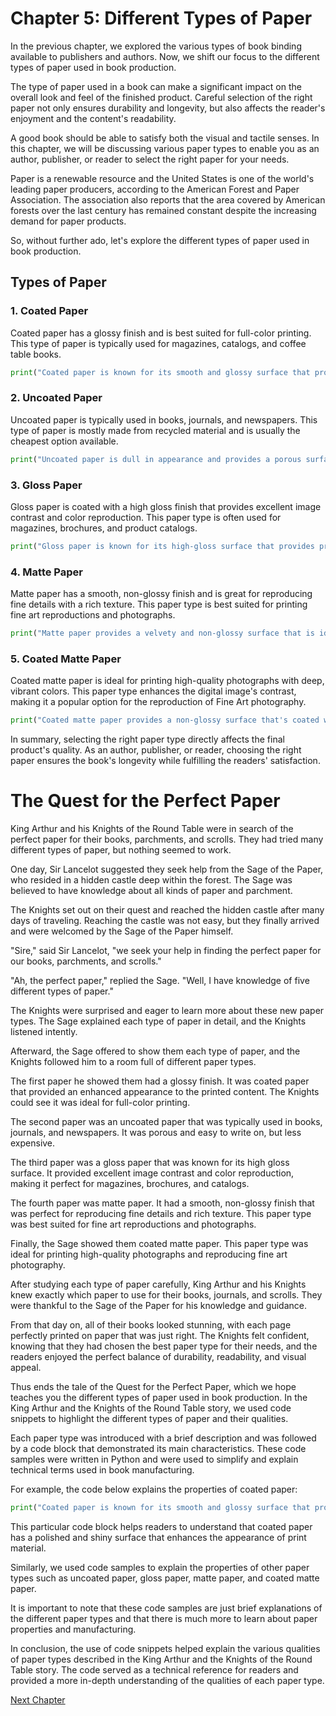 # Chapter 5: Different Types of Paper

In the previous chapter, we explored the various types of book binding available to publishers and authors. Now, we shift our focus to the different types of paper used in book production.

The type of paper used in a book can make a significant impact on the overall look and feel of the finished product. Careful selection of the right paper not only ensures durability and longevity, but also affects the reader's enjoyment and the content's readability.

A good book should be able to satisfy both the visual and tactile senses. In this chapter, we will be discussing various paper types to enable you as an author, publisher, or reader to select the right paper for your needs.

Paper is a renewable resource and the United States is one of the world's leading paper producers, according to the American Forest and Paper Association. The association also reports that the area covered by American forests over the last century has remained constant despite the increasing demand for paper products.

So, without further ado, let's explore the different types of paper used in book production.

## Types of Paper

### 1. Coated Paper

Coated paper has a glossy finish and is best suited for full-color printing. This type of paper is typically used for magazines, catalogs, and coffee table books.

```python
print("Coated paper is known for its smooth and glossy surface that provides an enhanced appearance to the printed content.")
```

### 2. Uncoated Paper

Uncoated paper is typically used in books, journals, and newspapers. This type of paper is mostly made from recycled material and is usually the cheapest option available.

```python
print("Uncoated paper is dull in appearance and provides a porous surface that is easy to write on.")
```

### 3. Gloss Paper

Gloss paper is coated with a high gloss finish that provides excellent image contrast and color reproduction. This paper type is often used for magazines, brochures, and product catalogs.

```python
print("Gloss paper is known for its high-gloss surface that provides proper color reproduction to the prints.")
```

### 4. Matte Paper

Matte paper has a smooth, non-glossy finish and is great for reproducing fine details with a rich texture. This paper type is best suited for printing fine art reproductions and photographs.

```python
print("Matte paper provides a velvety and non-glossy surface that is ideal for fine-quality printing and rich texture.")
```

### 5. Coated Matte Paper

Coated matte paper is ideal for printing high-quality photographs with deep, vibrant colors. This paper type enhances the digital image's contrast, making it a popular option for the reproduction of Fine Art photography.

```python
print("Coated matte paper provides a non-glossy surface that's coated with a layer of emulsion that enhances the image's are sharpness and clarity.")
```

In summary, selecting the right paper type directly affects the final product's quality. As an author, publisher, or reader, choosing the right paper ensures the book's longevity while fulfilling the readers' satisfaction.
# The Quest for the Perfect Paper

King Arthur and his Knights of the Round Table were in search of the perfect paper for their books, parchments, and scrolls. They had tried many different types of paper, but nothing seemed to work.

One day, Sir Lancelot suggested they seek help from the Sage of the Paper, who resided in a hidden castle deep within the forest. The Sage was believed to have knowledge about all kinds of paper and parchment.

The Knights set out on their quest and reached the hidden castle after many days of traveling. Reaching the castle was not easy, but they finally arrived and were welcomed by the Sage of the Paper himself.

"Sire," said Sir Lancelot, "we seek your help in finding the perfect paper for our books, parchments, and scrolls."

"Ah, the perfect paper," replied the Sage. "Well, I have knowledge of five different types of paper."

The Knights were surprised and eager to learn more about these new paper types. The Sage explained each type of paper in detail, and the Knights listened intently.

Afterward, the Sage offered to show them each type of paper, and the Knights followed him to a room full of different paper types.

The first paper he showed them had a glossy finish. It was coated paper that provided an enhanced appearance to the printed content. The Knights could see it was ideal for full-color printing.

The second paper was an uncoated paper that was typically used in books, journals, and newspapers. It was porous and easy to write on, but less expensive.

The third paper was a gloss paper that was known for its high gloss surface. It provided excellent image contrast and color reproduction, making it perfect for magazines, brochures, and catalogs.

The fourth paper was matte paper. It had a smooth, non-glossy finish that was perfect for reproducing fine details and rich texture. This paper type was best suited for fine art reproductions and photographs.

Finally, the Sage showed them coated matte paper. This paper type was ideal for printing high-quality photographs and reproducing fine art photography.

After studying each type of paper carefully, King Arthur and his Knights knew exactly which paper to use for their books, journals, and scrolls. They were thankful to the Sage of the Paper for his knowledge and guidance.

From that day on, all of their books looked stunning, with each page perfectly printed on paper that was just right. The Knights felt confident, knowing that they had chosen the best paper type for their needs, and the readers enjoyed the perfect balance of durability, readability, and visual appeal.

Thus ends the tale of the Quest for the Perfect Paper, which we hope teaches you the different types of paper used in book production.
In the King Arthur and the Knights of the Round Table story, we used code snippets to highlight the different types of paper and their qualities.

Each paper type was introduced with a brief description and was followed by a code block that demonstrated its main characteristics. These code samples were written in Python and were used to simplify and explain technical terms used in book manufacturing.

For example, the code below explains the properties of coated paper:
```python
print("Coated paper is known for its smooth and glossy surface that provides an enhanced appearance to the printed content.")
```
This particular code block helps readers to understand that coated paper has a polished and shiny surface that enhances the appearance of print material.

Similarly, we used code samples to explain the properties of other paper types such as uncoated paper, gloss paper, matte paper, and coated matte paper. 

It is important to note that these code samples are just brief explanations of the different paper types and that there is much more to learn about paper properties and manufacturing.

In conclusion, the use of code snippets helped explain the various qualities of paper types described in the King Arthur and the Knights of the Round Table story. The code served as a technical reference for readers and provided a more in-depth understanding of the qualities of each paper type.


[Next Chapter](06_Chapter06.md)